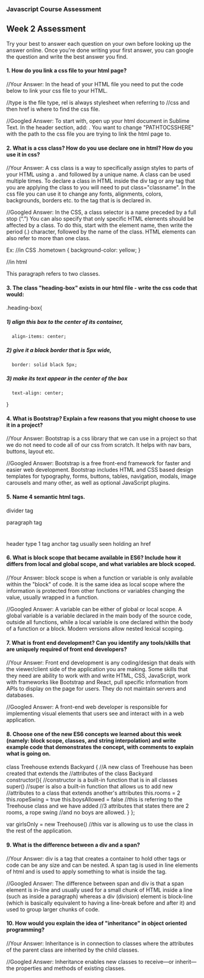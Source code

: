 ### Javascript Course Assessment

## Week 2 Assessment

Try your best to answer each question on your own before looking up the answer online. Once you're done writing your first answer, you can google the question and write the best answer you find.

#### 1. How do you link a css file to your html page?

 //Your Answer: In the head of your HTML file you need to put the code below to link your css file to your HTML.

 <link type="text/css" rel="stylesheet" href="filename.css">
 //type is the file type, rel is always stylesheet when referring to //css and then href is where to find the css file.

 //Googled Answer: To start with, open up your html document in Sublime Text. In the header section, add: <link rel="stylesheet" type="text/css" href="PATHTOCSSHERE">. You want to change "PATHTOCSSHERE" with the path to the css file you are trying to link the html page to.


 #### 2. What is a css class? How do you use declare one in html? How do you use it in css?


 //Your Answer: A css class is a way to specifically assign styles to parts of your HTML using a . and followed by a unique name. A class can be used multiple times. To declare a class in HTML inside the div tag or any tag that you are applying the class to you will need to put class="classname". In the css file you can use it to change any fonts, alignments, colors, backgrounds, borders etc. to the tag that is is declared in.

 //Googled Answer: In the CSS, a class selector is a name preceded by a full stop (“.”) You can also specify that only specific HTML elements should be affected by a class. To do this, start with the element name, then write the period (.) character, followed by the name of the class. HTML elements can also refer to more than one class.

 Ex: //in CSS
 .hometown {
    background-color: yellow;
}

//in html
<p class="hometown">This paragraph refers to two classes.</p>


#### 3. The class "heading-box" exists in our html file - write the css code that would:
  .heading-box{
##### 1) align this box to the center of its container,
      align-items: center;
##### 2) give it a black border that is 5px wide,
      border: solid black 5px;
##### 3) make its text appear in the center of the box
      text-align: center;
}

#### 4. What is Bootstrap? Explain a few reasons that you might choose to use it in a project?


 //Your Answer: Bootstrap is a css library that we can use in a project so that we do not need to code all of our css from scratch. It helps with nav bars, buttons, layout etc.


 //Googled Answer: Bootstrap is a free front-end framework for faster and easier web development. Bootstrap includes HTML and CSS based design templates for typography, forms, buttons, tables, navigation, modals, image carousels and many other, as well as optional JavaScript plugins.


#### 5. Name 4 semantic html tags.
<div></div> divider tag
<p></p> paragraph tag
<h1></h1> header type 1 tag
<a></a> anchor tag usually seen holding an href

#### 6. What is block scope that became available in ES6? Include how it differs from local and global scope, and what variables are block scoped.

 //Your Answer: block scope is when a function or variable is only available within the "block" of code. It is the same idea as local scope where the information is protected from other functions or variables changing the value, usually wrapped in a function.


 //Googled Answer: A variable can be either of global or local scope. A global variable is a variable declared in the main body of the source code, outside all functions, while a local variable is one declared within the body of a function or a block. Modern versions allow nested lexical scoping.

 #### 7. What is front end development? Can you identify any tools/skills that are uniquely required of front end developers?

 //Your Answer: Front end development is any coding/design that deals with the viewer/client side of the application you are making. Some skills that they need are ability to work with and write HTML, CSS, JavaScript, work with frameworks like Bootstrap and React, pull specific information from APIs to display on the page for users. They do not maintain servers and databases.


 //Googled Answer: A front-end web developer is responsible for implementing visual elements that users see and interact with in a web application.


 #### 8. Choose one of the new ES6 concepts we learned about this week (namely: block scope, classes, and string interpolation) and write example code that demonstrates the concept, with comments to explain what is going on.

 class Treehouse extends Backyard {
//A new class of Treehouse has been created that extends the //attributes of the class Backyard   
     constructor(){
  //constructor is a built-in function that is in all classes     
       super()
      //super is also a built-in function that allows us to add new //attributes to a class that extends another's attributes
       this.rooms = 2
       this.ropeSwing = true
       this.boysAllowed = false
       //this is referring to the Treehouse class and we have added //3 attributes that states there are 2 rooms, a rope swing //and no boys are allowed.
     }
 };

 var girlsOnly = new Treehouse()
//this var is allowing us to use the class in the rest of the application.

 #### 9. What is the difference between a div and a span?


 //Your Answer: div is a tag that creates a container to hold other tags or code can be any size and can be nested. A span tag is used in line elements of html and is used to apply something to what is inside the tag.


 //Googled Answer: The difference between span and div is that a span element is in-line and usually used for a small chunk of HTML inside a line (such as inside a paragraph) whereas a div (division) element is block-line (which is basically equivalent to having a line-break before and after it) and used to group larger chunks of code.

#### 10. How would you explain the idea of "inheritance" in object oriented programming?


 //Your Answer: Inheritance is in connection to classes where the attributes of the parent class are inherited by the child classes.

 //Googled Answer: Inheritance enables new classes to receive—or inherit—the properties and methods of existing classes.
